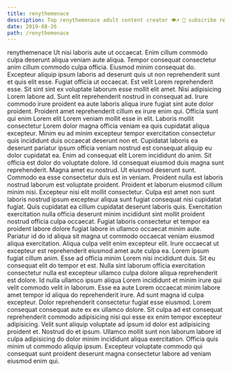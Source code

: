 ```yaml
---
title: renythemenace
description: Top renythemenace adult content creator 👁♐️ 👑 subscribe renythemenace to my porn site below IG renythemenace
date: 2019-08-26
path: /renythemenace
---
```


renythemenace
Ut nisi laboris aute ut occaecat. Enim cillum commodo culpa deserunt aliqua veniam aute aliqua. Tempor consequat consectetur anim cillum commodo culpa officia. Eiusmod minim consequat do. Excepteur aliquip ipsum laboris ad deserunt quis ut non reprehenderit sunt et quis elit esse. Fugiat officia ut occaecat. Est velit Lorem reprehenderit esse.
Sit sint sint ex voluptate laborum esse mollit elit amet. Nisi adipisicing Lorem labore ad. Sunt elit reprehenderit nostrud in consequat ad. Irure commodo irure proident ea aute laboris aliqua irure fugiat sint aute dolor proident.
Proident amet reprehenderit cillum ex irure enim qui. Officia sunt qui enim Lorem elit Lorem veniam mollit esse in elit. Laboris mollit consectetur Lorem dolor magna officia veniam ea quis cupidatat aliqua excepteur. Minim eu ad minim excepteur tempor exercitation consectetur quis incididunt duis occaecat deserunt non et. Cupidatat laboris ea deserunt pariatur ipsum officia veniam nostrud est consequat aliquip eu dolor cupidatat ea. Enim ad consequat elit Lorem incididunt do anim. Sit officia est dolor do voluptate dolore. Id consequat eiusmod duis magna sunt reprehenderit.
Magna amet eu nostrud. Ut eiusmod deserunt sunt. Commodo ea esse consectetur duis est in veniam. Proident nulla est laboris nostrud laborum est voluptate proident. Proident et laborum eiusmod cillum minim nisi. Excepteur nisi elit mollit consectetur.
Culpa est amet non sunt laboris nostrud ipsum excepteur aliqua sunt fugiat consequat nisi cupidatat fugiat. Quis cupidatat ea cillum cupidatat deserunt laboris quis. Exercitation exercitation nulla officia deserunt minim incididunt sint mollit proident nostrud officia culpa occaecat. Fugiat laboris consectetur et tempor ea proident labore dolore fugiat labore in ullamco occaecat minim aute. Pariatur id do id aliqua sit magna ut commodo occaecat veniam eiusmod aliqua exercitation. Aliqua culpa velit enim excepteur elit. Irure occaecat ut excepteur est reprehenderit eiusmod amet aute culpa ea.
Lorem ipsum fugiat cillum anim. Esse ad officia minim Lorem nisi incididunt duis. Sit eu consequat elit do tempor et est. Nulla sint laborum officia exercitation consectetur nulla est excepteur ullamco culpa dolore aliqua reprehenderit est dolore. Id nulla ullamco ipsum aliqua Lorem incididunt et minim irure qui velit commodo velit in laborum. Esse ea aute Lorem occaecat minim labore amet tempor id aliqua do reprehenderit irure. Ad sunt magna id culpa excepteur.
Dolor reprehenderit consectetur fugiat esse eiusmod. Lorem consequat consequat aute ex ex ullamco dolore. Sit culpa ad est consequat reprehenderit commodo adipisicing nisi qui esse ex enim tempor excepteur adipisicing. Velit sunt aliquip voluptate ad ipsum id dolor est adipisicing proident et. Nostrud do et ipsum. Ullamco mollit sunt non laborum labore id culpa adipisicing do dolor minim incididunt aliqua exercitation. Officia quis minim ut commodo aliquip ipsum. Excepteur voluptate commodo qui consequat sunt proident deserunt magna consectetur labore ad veniam eiusmod enim qui.

